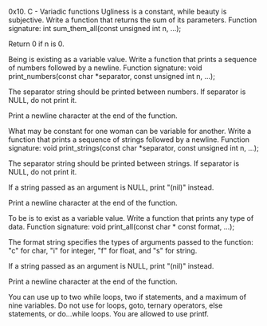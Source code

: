 0x10. C - Variadic functions
Ugliness is a constant, while beauty is subjective.
Write a function that returns the sum of its parameters.
Function signature: int sum_them_all(const unsigned int n, ...);

Return 0 if n is 0.

Being is existing as a variable value.
Write a function that prints a sequence of numbers followed by a newline.
Function signature: void print_numbers(const char *separator, const unsigned int n, ...);

The separator string should be printed between numbers. If separator is NULL, do not print it.

Print a newline character at the end of the function.

What may be constant for one woman can be variable for another.
Write a function that prints a sequence of strings followed by a newline.
Function signature: void print_strings(const char *separator, const unsigned int n, ...);

The separator string should be printed between strings. If separator is NULL, do not print it.

If a string passed as an argument is NULL, print "(nil)" instead.

Print a newline character at the end of the function.

To be is to exist as a variable value.
Write a function that prints any type of data.
Function signature: void print_all(const char * const format, ...);

The format string specifies the types of arguments passed to the function:
"c" for char, "i" for integer, "f" for float, and "s" for string.

If a string passed as an argument is NULL, print "(nil)" instead.

Print a newline character at the end of the function.

You can use up to two while loops, two if statements, and a maximum of nine variables. Do not use for loops, goto, ternary operators, else statements, or do...while loops. You are allowed to use printf.
